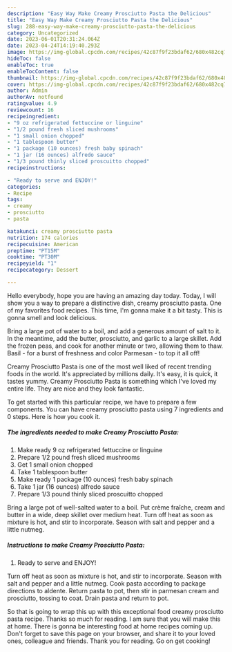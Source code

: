 ```yaml
---
description: "Easy Way Make Creamy Prosciutto Pasta the Delicious"
title: "Easy Way Make Creamy Prosciutto Pasta the Delicious"
slug: 288-easy-way-make-creamy-prosciutto-pasta-the-delicious
category: Uncategorized
date: 2023-06-01T20:31:24.064Z
date: 2023-04-24T14:19:40.293Z
image: https://img-global.cpcdn.com/recipes/42c87f9f23bdaf62/680x482cq70/creamy-prosciutto-pasta-recipe-main-photo.jpg
hideToc: false
enableToc: true
enableTocContent: false
thumbnail: https://img-global.cpcdn.com/recipes/42c87f9f23bdaf62/680x482cq70/creamy-prosciutto-pasta-recipe-main-photo.jpg
cover: https://img-global.cpcdn.com/recipes/42c87f9f23bdaf62/680x482cq70/creamy-prosciutto-pasta-recipe-main-photo.jpg
author: Admin
authorAv: notfound
ratingvalue: 4.9
reviewcount: 16
recipeingredient:
- "9 oz refrigerated fettuccine or linguine"
- "1/2 pound fresh sliced mushrooms"
- "1 small onion chopped"
- "1 tablespoon butter"
- "1 package (10 ounces) fresh baby spinach"
- "1 jar (16 ounces) alfredo sauce"
- "1/3 pound thinly sliced proscuitto chopped"
recipeinstructions:

- "Ready to serve and ENJOY!"
categories:
- Recipe
tags:
- creamy
- prosciutto
- pasta

katakunci: creamy prosciutto pasta 
nutrition: 174 calories
recipecuisine: American
preptime: "PT15M"
cooktime: "PT30M"
recipeyield: "1"
recipecategory: Dessert

---
```



Hello everybody, hope you are having an amazing day today. Today, I will show you a way to prepare a distinctive dish, creamy prosciutto pasta. One of my favorites food recipes. This time, I'm gonna make it a bit tasty. This is gonna smell and look delicious.

Bring a large pot of water to a boil, and add a generous amount of salt to it. In the meantime, add the butter, prosciutto, and garlic to a large skillet. Add the frozen peas, and cook for another minute or two, allowing them to thaw. Basil - for a burst of freshness and color Parmesan - to top it all off!

Creamy Prosciutto Pasta is one of the most well liked of recent trending foods in the world. It's appreciated by millions daily. It's easy, it is quick, it tastes yummy. Creamy Prosciutto Pasta is something which I've loved my entire life. They are nice and they look fantastic.


To get started with this particular recipe, we have to prepare a few components. You can have creamy prosciutto pasta using 7 ingredients and 0 steps. Here is how you cook it.

<!--inarticleads1-->

##### The ingredients needed to make Creamy Prosciutto Pasta:

1. Make ready 9 oz refrigerated fettuccine or linguine
1. Prepare 1/2 pound fresh sliced mushrooms
1. Get 1 small onion chopped
1. Take 1 tablespoon butter
1. Make ready 1 package (10 ounces) fresh baby spinach
1. Take 1 jar (16 ounces) alfredo sauce
1. Prepare 1/3 pound thinly sliced proscuitto chopped


Bring a large pot of well-salted water to a boil. Put crème fraîche, cream and butter in a wide, deep skillet over medium heat. Turn off heat as soon as mixture is hot, and stir to incorporate. Season with salt and pepper and a little nutmeg. 

<!--inarticleads2-->

##### Instructions to make Creamy Prosciutto Pasta:


1. Ready to serve and ENJOY!

Turn off heat as soon as mixture is hot, and stir to incorporate. Season with salt and pepper and a little nutmeg. Cook pasta according to package directions to aldente. Return pasta to pot, then stir in parmesan cream and prosciutto, tossing to coat. Drain pasta and return to pot. 

So that is going to wrap this up with this exceptional food creamy prosciutto pasta recipe. Thanks so much for reading. I am sure that you will make this at home. There is gonna be interesting food at home recipes coming up. Don't forget to save this page on your browser, and share it to your loved ones, colleague and friends. Thank you for reading. Go on get cooking!
